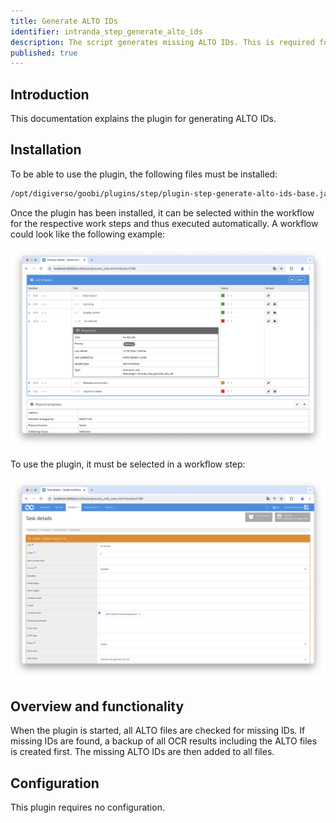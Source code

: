 ```yaml
---
title: Generate ALTO IDs
identifier: intranda_step_generate_alto_ids
description: The script generates missing ALTO IDs. This is required for the ALTO editor to work properly. Some external OCR tools don't provide these ALTO IDs. This script can then be used to generate them afterwards.
published: true
---
```


## Introduction
This documentation explains the plugin for generating ALTO IDs.

## Installation
To be able to use the plugin, the following files must be installed:

```bash
/opt/digiverso/goobi/plugins/step/plugin-step-generate-alto-ids-base.jar
```

Once the plugin has been installed, it can be selected within the workflow for the respective work steps and thus executed automatically. A workflow could look like the following example:

![Example of a workflow structure](screen1_en.png)

To use the plugin, it must be selected in a workflow step:

![Configuration of the workflow step for using the plugin](screen2_en.png)


## Overview and functionality
When the plugin is started, all ALTO files are checked for missing IDs.
If missing IDs are found, a backup of all OCR results including the ALTO files is created first.
The missing ALTO IDs are then added to all files.


## Configuration
This plugin requires no configuration.
